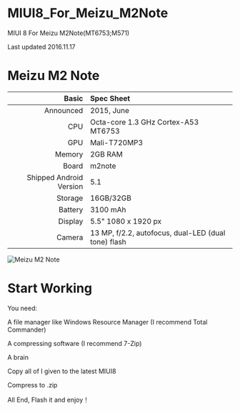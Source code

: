 # MIUI8_For_Meizu_M2Note

MIUI 8 For Meizu M2Note(MT6753;M571)

Last updated 2016.11.17


Meizu M2 Note 
=============

Basic   | Spec Sheet
-------:|:-------------------------
Announced | 2015, June
CPU     | Octa-core 1.3 GHz Cortex-A53 MT6753
GPU     | Mali-T720MP3
Memory  | 2GB RAM
Board   | m2note
Shipped Android Version | 5.1
Storage | 16GB/32GB
Battery | 3100 mAh
Display | 5.5" 1080 x 1920 px
Camera  | 13 MP, f/2.2, autofocus, dual-LED (dual tone) flash

![Meizu M2 Note](http://mymeizu.ru/bitrix/templates/m2note/content/color_4.jpg)



# Start Working

You need:

A file manager like Windows Resource Manager (I recommend Total Commander)
 
A compressing software (I recommend 7-Zip)

A brain

Copy all of I given to the latest MIUI8

Compress to .zip

All End, Flash it and enjoy！
